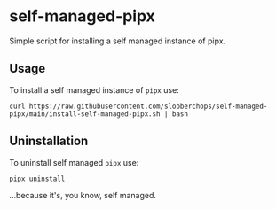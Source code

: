 # self-managed-pipx
Simple script for installing a self managed instance of pipx.

## Usage

To install a self managed instance of `pipx` use:
```shell
curl https://raw.githubusercontent.com/slobberchops/self-managed-pipx/main/install-self-managed-pipx.sh | bash
```

## Uninstallation

To uninstall self managed `pipx` use:

```shell
pipx uninstall
```

...because it's, you know, self managed.
